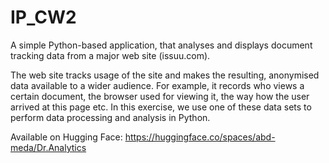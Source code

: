 # IP_CW2
A simple Python-based application, that analyses and displays document tracking data from a major web site (issuu.com).

The web site tracks usage of the site and makes the resulting, anonymised data available to a wider audience. For example, it records who views a certain document, the browser used for viewing it, the way how the user arrived at this page etc. In this exercise, we use one of these data sets to perform data processing and analysis in Python.

Available on Hugging Face: https://huggingface.co/spaces/abd-meda/Dr.Analytics
